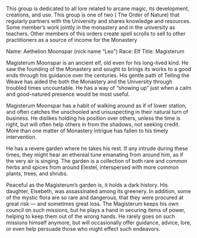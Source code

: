 <!-- TITLE: Order of Arcanum -->
<!-- SUBTITLE: A quick summary of Orderarcanum -->

This group is dedicated to all lore related to arcane magic, its development, creations, and use. This group is one of two ( The Order of Nature) that regularly partners with the University and shares knowledge and resources. Some member’s work jointly in the monastery and in the university as teachers. Other members of this orders create spell scrolls to sell to other practitioners as a source of income for the Monastery

Name: Aethelion Moonspar (nick name “Leo”)
Race: Elf
Title: Magisterum

Magisterum Moonspar is an ancient elf, old even for his long-lived kind. He saw the founding of the Monastery and sought to brings its works to a good ends through his guidance over the centuries. His gentle path of Telling the Weave has aided the both the Monastery and the University through troubled times uncountable. He has a way of “showing up” just when a calm and good-natured presence would be most useful.

Magisterum Moonspar has a habit of walking around as if of lower station, and often catches the unschooled and unsuspecting in their natural turn of business. He dislikes holding his position over others, unless the time is right, but will often help others in from the shadows, not seeking credit. More than one matter of Monastery intrigue has fallen to his timely intervention.

He has a revere garden where he takes his rest. If any intrude during these times, they might hear an ethereal tune emanating from around him, as if the very air is singing. The garden is a collection of both rare and common herbs and spices from around Elestel, interspersed with more common plants, trees, and shrubs.

Peaceful as the Magisterum’s garden is, it holds a dark history. His daughter, Elsebeth, was assassinated among its greenery. In addition, some of the mystic flora are so rare and dangerous, that they were procured at great risk — and sometimes great loss. The Magisterum keeps his own council on such missions, but he plays a hand in securing items of power, helping to keep them out of the wrong hands. He rarely goes on such missions himself anymore, but will occasionally offer guidance, advice, lore, or even help persuade those who might effect such endeavors.